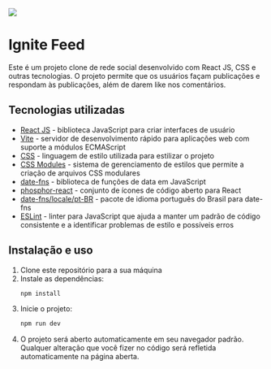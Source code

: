 ![](https://media2.giphy.com/media/D4yhZWjglB8ms51BSQ/giphy.gif)

# Ignite Feed

Este é um projeto clone de rede social desenvolvido com React JS, CSS e outras tecnologias. O projeto permite que os usuários façam publicações e respondam às publicações, além de darem like nos comentários.

## Tecnologias utilizadas

- [React JS](https://reactjs.org/) - biblioteca JavaScript para criar interfaces de usuário
- [Vite](https://vitejs.dev/) - servidor de desenvolvimento rápido para aplicações web com suporte a módulos ECMAScript
- [CSS](https://developer.mozilla.org/en-US/docs/Web/CSS) - linguagem de estilo utilizada para estilizar o projeto
- [CSS Modules](https://github.com/css-modules/css-modules) - sistema de gerenciamento de estilos que permite a criação de arquivos CSS modulares
- [date-fns](https://date-fns.org/) - biblioteca de funções de data em JavaScript
- [phosphor-react](https://github.com/phosphor-icons/phosphor-react) - conjunto de ícones de código aberto para React
- [date-fns/locale/pt-BR](https://date-fns.org/v2.16.1/docs/I18n) - pacote de idioma português do Brasil para date-fns
- [ESLint](https://eslint.org/) - linter para JavaScript que ajuda a manter um padrão de código consistente e a identificar problemas de estilo e possíveis erros

## Instalação e uso

1. Clone este repositório para a sua máquina
2. Instale as dependências:
   ```bash
   npm install
3. Inicie o projeto:
    ```bash
    npm run dev
4. O projeto será aberto automaticamente em seu navegador padrão. Qualquer alteração que você fizer no código será refletida automaticamente na página aberta.